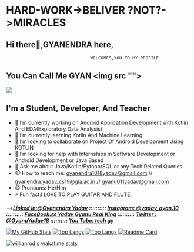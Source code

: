 # HARD-WORK->BELIVER               ?NOT?->MIRACLES 
## Hi there👋,GYANENDRA here,
                                    WELCOMES,YOU TO MY PROFILE

## You Can Call Me GYAN <img src "">

<img src 
     ="https://wallpapercave.com/wp/wp1828903.png" >
     

## I'm a Student, Developer, And Teacher
- 🔭 I’m currently working on Android Application Development with Kotlin And EDA(Exploratory Data Analysis)
- 🌱 I’m currently learning Kotlin And Machine Learning
- 👯 I’m looking to collaborate on Project Of Android Development Using KOTLIN
- 🤔 I’m looking for help with Internships in Software Development or Android Development or Java Based
- 💬 Ask me about Java/Kotlin/Python/SQL or any Tech Related Queries 
- 📫 How to reach me: gyanendra1018yadav@gmail.com // gyanendra.yadav_cs19@gla.ac.in // gyanu011yadav@gmail.com
- 😄 Pronouns: He/Him
- ⚡ Fun fact:I LOVE TO PLAY GUITAR AND FLUTE.

-->***[Linked In:@Gyanendra Yadav](https://www.linkedin.com/in/gyanendra-yadav-8ba1541ab/) ::::::::::
      [Instagram: @yadav_gyan.10](https://www.instagram.com/yadav_gyan.10/) ::::::::::
      [FaceBook:@ Yadav Gyanu Real King](https://www.facebook.com/gyanu.yadav.1042) ::::::::::
      [Twitter : @GyanuYadav18](https://twitter.com/GyanuYadav18) ::::::::::
      [You Tube: tech gy](https://www.youtube.com/channel/UCU0BsX3tioHL2wyvfD0i8zw)***
      
 [![My GitHub Stats](https://github-readme-stats.vercel.app/api/?username=Gyanendra011Yadav-coder&count_private=true&theme=maroongold&showicons=true)]()
      [![Top Langs](https://github-readme-stats.vercel.app/api/top-langs/?username=Gyanendra011Yadav-coder&hide=python&theme=yeblu )](https://github.com/Gyanendra011Yadav-coder/github-readme-stats)
       [![Top Langs](https://github-readme-stats.vercel.app/api/top-langs/?username=Gyanendra011Yadav-coder&layout=compact&hide=python&theme=kacho_ga )](https://github.com/Gyanendra011Yadav-coder/github-readme-stats)
[![Readme Card](https://github-readme-stats.vercel.app/api/pin/?username=Gyanendra011Yadav-coder&repo=github-readme-stats)](https://github.com/Gyanendra011Yadav-coder/github-readme-stats)



[![willianrod's wakatime stats](https://github-readme-stats.vercel.app/api/wakatime?username=willianrod&layout=compact&theme=blue-green )](https://github.com/Gyanendra011Yadav-coder/github-readme-stats)


